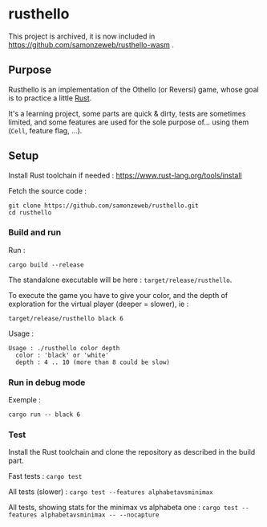 # rusthello

This project is archived, it is now included in https://github.com/samonzeweb/rusthello-wasm .

## Purpose

Rusthello is an implementation of the Othello (or Reversi) game,
whose goal is to practice a little [Rust](https://www.rust-lang.org/).

It's a learning project, some parts are quick & dirty, tests are sometimes limited,
and some features are used for the sole purpose of... using them (`Cell`, feature flag, ...).

## Setup

Install Rust toolchain if needed : https://www.rust-lang.org/tools/install

Fetch the source code :

```
git clone https://github.com/samonzeweb/rusthello.git
cd rusthello
```

### Build and run

Run :

```
cargo build --release
```

The standalone executable will be here : `target/release/rusthello`.

To execute the game you have to give your color, and the depth of exploration for
the virtual player (deeper = slower), ie :

```
target/release/rusthello black 6
```

Usage :

```
Usage : ./rusthello color depth
  color : 'black' or 'white'
  depth : 4 .. 10 (more than 8 could be slow)
```

### Run in debug mode

Exemple :

```
cargo run -- black 6
```

### Test

Install the Rust toolchain and clone the repository as described in the build part.

Fast tests : `cargo test`

All tests (slower) : `cargo test --features alphabetavsminimax`

All tests, showing stats for the minimax vs alphabeta one : `cargo test --features alphabetavsminimax -- --nocapture`

